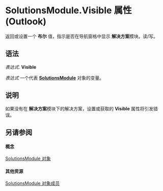 
# SolutionsModule.Visible 属性 (Outlook)

返回或设置一个 **布尔** 值，指示是否在导航窗格中显示 **解决方案**模块。读/写。


## 语法

 _表达式_. **Visible**

 _表达式_ 一个代表 **[SolutionsModule](4597765e-a95d-bf07-2ac4-103218ebc696.md)** 对象的变量。


## 说明

如果没有在 **解决方案**模块下的解决方案，设置或获取的 **Visible** 属性将引发错误。


## 另请参阅


#### 概念


[SolutionsModule 对象](4597765e-a95d-bf07-2ac4-103218ebc696.md)
#### 其他资源


[SolutionsModule 对象成员](8537b2d4-07cb-9e40-a87b-ff12d304f809.md)